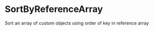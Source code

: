 SortByReferenceArray
====================

Sort an array of custom objects using order of key in reference array
